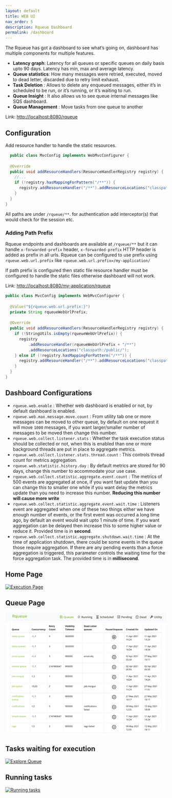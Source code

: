 ```yaml
---
layout: default
title: WEB UI 
nav_order: 5
description: Rqueue Dashboard
permalink: /dashboard
---
```



The Rqueue has got a dashboard to see what’s going on, dashboard has multiple components for
multiple features.

* **Latency graph**: Latency for all queues or specific queues on daily basis upto 90 days. Latency
  has min, max and average latency.
* **Queue statistics**: How many messages were retried, executed, moved to dead letter, discarded
  due to retry limit exhaust.
* **Task Deletion** : Allows to delete any enqueued messages, either it’s in scheduled to be run, or
  it’s running, or it’s waiting to run.
* **Queue Insight** : It also allows us to see queue internal messages like SQS dashboard.
* **Queue Management** : Move tasks from one queue to another

Link: [http://localhost:8080/rqueue](http://localhost:8080/rqueue)

## Configuration

Add resource handler to handle the static resources.

```java
  public class MvcConfig implements WebMvcConfigurer {

  @Override
  public void addResourceHandlers(ResourceHandlerRegistry registry) {
    //...
    if (!registry.hasMappingForPattern("/**")) {
      registry.addResourceHandler("/**").addResourceLocations("classpath:/public/");
    }
  }
}
```

All paths are under `/rqueue/**`. for authentication add interceptor(s) that would check for the
session etc.

### Adding Path Prefix

Rqueue endpoints and dashboards are available at `/rqueue/**` but it can handle `x-forwarded-prefix`
header, `x-forwarded-prefix` HTTP header is added as prefix in all urls. Rqueue can be configured to
use prefix using `rqueue.web.url.prefix` like `rqueue.web.url.prefix=/my-application/`

If path prefix is configured then static file resource handler must be configured to handle the
static files otherwise dashboard will not work.

Link: [http://localhost:8080/my-application/rqueue](http://localhost:8080/my-application/rqueue)


```java
public class MvcConfig implements WebMvcConfigurer {

  @Value("${rqueue.web.url.prefix:}")
  private String rqueueWebUrlPrefix;

  @Override
  public void addResourceHandlers(ResourceHandlerRegistry registry) {
    if (!StringUtils.isEmpty(rqueueWebUrlPrefix)) {
      registry
          .addResourceHandler(rqueueWebUrlPrefix + "/**")
          .addResourceLocations("classpath:/public/");
    } else if (!registry.hasMappingForPattern("/**")) {
      registry.addResourceHandler("/**").addResourceLocations("classpath:/public/");
    }
  }
}
```

## Dashboard Configurations

* `rqueue.web.enable` : Whether web dashboard is enabled or not, by default dashboard is enabled.
* `rqueue.web.max.message.move.count` : From utility tab one or more messages can be moved to other
  queue, by default on one request it will move `1000` messages, if you want larger/smaller number
  of messages to be moved then change this number.
* `rqueue.web.collect.listener.stats` : Whether the task execution status should be collected or
  not, when this is enabled than one or more background threads are put in place to aggregate
  metrics.
* `rqueue.web.collect.listener.stats.thread.count` : This controls thread count for metrics
  aggregation.
* `rqueue.web.statistic.history.day` : By default metrics are stored for 90 days, change this number
  to accommodate your use case.
* `rqueue.web.collect.statistic.aggregate.event.count` : The metrics of 500 events are aggregated at
  once, if you want fast update than you can change this to smaller one while if you want delay the
  metrics update than you need to increase this number. **Reducing this number will cause more
  write**
* `rqueue.web.collect.statistic.aggregate.event.wait.time` : Listeners event are aggregated when one
  of these two things either we have enough number of events, or the first event was occurred a long
  time ago, by default an event would wait upto 1 minute of time. If you want aggregation can be
  delayed then increase this to some higher value or reduce it. Provided time is in **second**.
* `rqueue.web.collect.statistic.aggregate.shutdown.wait.time` : At the time of application shutdown,
  there could be some events in the queue those require aggregation. If there are any pending events
  than a force aggregation is triggered, this parameter controls the waiting time for the force
  aggregation task. The provided time is in **millisecond**.

Home Page
---
[![Execution Page](https://raw.githubusercontent.com/sonus21/rqueue/master/docs/static/stats-graph.png)](https://raw.githubusercontent.com/sonus21/rqueue/master/docs/static/stats-graph.png)

Queue Page
---
[![Queues Page](https://raw.githubusercontent.com/sonus21/rqueue/master/docs/static/queues.png)](https://raw.githubusercontent.com/sonus21/rqueue/master/docs/static/queues.png)

Tasks waiting for execution
---
[![Explore Queue](https://raw.githubusercontent.com/sonus21/rqueue/master/docs/static/queue-explore.png)](https://raw.githubusercontent.com/sonus21/rqueue/master/docs/static/queue-explore.png)

Running tasks
---
[![Running tasks](https://raw.githubusercontent.com/sonus21/rqueue/master/docs/static/running-tasks.png)](https://raw.githubusercontent.com/sonus21/rqueue/master/docs/static/running-tasks.png)
